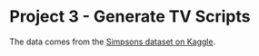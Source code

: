 # Project 3 - Generate TV Scripts

The data comes from the [Simpsons dataset on Kaggle](https://www.kaggle.com/wcukierski/the-simpsons-by-the-data).

